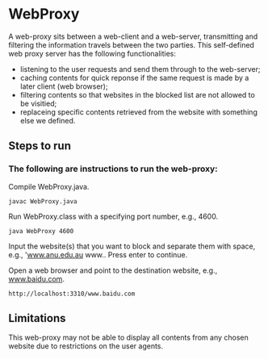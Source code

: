 # WebProxy

A web-proxy sits between a web-client and a web-server, transmitting and filtering the information travels between the two parties. 
This self-defined web proxy server has the following functionalities:

  - listening to the user requests and send them through to the web-server;
  - caching contents for quick reponse if the same request is made by a later client (web browser);
  - filtering contents so that websites in the blocked list are not allowed to be visitied;
  - replaceing specific contents retrieved from the website with something else we defined.

## Steps to run

### The following are instructions to run the web-proxy:

Compile WebProxy.java.

``javac WebProxy.java``

Run WebProxy.class with a specifying port number, e.g., 4600.

``java WebProxy 4600``

Input the website(s) that you want to block and separate them with space, e.g., 'www.anu.edu.au www.. Press enter to continue. 

Open a web browser and point to the destination website, e.g., www.baidu.com.

``http://localhost:3310/www.baidu.com``

## Limitations

This web-proxy may not be able to display all contents from any chosen website due to restrictions on the user agents.

